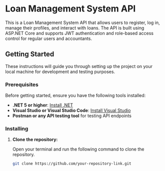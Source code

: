 # Loan Management System API

This is a Loan Management System API that allows users to register, log in, manage their profiles, and interact with loans. The API is built using ASP.NET Core and supports JWT authentication and role-based access control for regular users and accountants.

## Getting Started

These instructions will guide you through setting up the project on your local machine for development and testing purposes.

### Prerequisites

Before getting started, ensure you have the following tools installed:

- **.NET 5 or higher**: [Install .NET](https://dotnet.microsoft.com/download)
- **Visual Studio or Visual Studio Code**: [Install Visual Studio](https://visualstudio.microsoft.com/)
- **Postman or any API testing tool** for testing API endpoints

### Installing

1. **Clone the repository:**

   Open your terminal and run the following command to clone the repository.

   ```bash
   git clone https://github.com/your-repository-link.git
